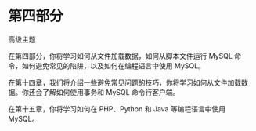 # 第四部分

高级主题

在第四部分，你将学习如何从文件加载数据，如何从脚本文件运行 MySQL 命令，如何避免常见的陷阱，以及如何在编程语言中使用 MySQL。

在第十四章，我们将介绍一些避免常见问题的技巧，你将学习如何从文件加载数据。你还会了解如何使用事务和 MySQL 命令行客户端。

在第十五章，你将学习如何在 PHP、Python 和 Java 等编程语言中使用 MySQL。
